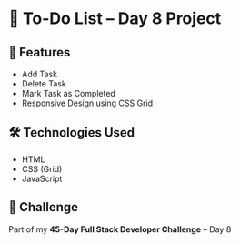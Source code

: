 # 📝 To-Do List – Day 8 Project

## 🚀 Features
- Add Task
- Delete Task
- Mark Task as Completed
- Responsive Design using CSS Grid

## 🛠️ Technologies Used
- HTML
- CSS (Grid)
- JavaScript

## 📅 Challenge
Part of my **45-Day Full Stack Developer Challenge** – Day 8
